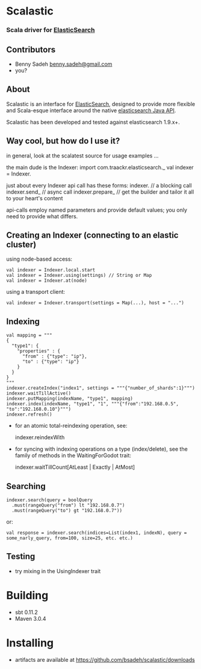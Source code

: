 # Scalastic 
### Scala driver for [ElasticSearch](http://www.elasticsearch.org)

Contributors
---
* Benny Sadeh <benny.sadeh@gmail.com> 
* you?

About
---
Scalastic is an interface for [ElasticSearch](http://www.elasticsearch.org), designed to provide more flexible and Scala-esque interface around the native [elasticsearch Java API](http://www.elasticsearch.org/guide/reference/java-api/).

Scalastic has been developed and tested against elasticsearch 1.9.x+.


Way cool, but how do I use it?
---
in general, look at the scalatest source for usage examples ...

the main dude is the Indexer:
	import com.traackr.elasticsearch._
	val indexer = Indexer.<some creation method>

just about every Indexer api call has these forms:
	indexer.<api-call>			// a blocking call
	indexer.send_<api-call>		// async call
	indexer.prepare_<api-call>	// get the builder and tailor it all to your heart's content

api-calls employ named parameters and provide default values;
you only need to provide what differs.


## Creating an Indexer (connecting to an elastic cluster)
using node-based access:

	val indexer = Indexer.local.start
	val indexer = Indexer.using(settings) // String or Map
	val indexer = Indexer.at(node)

using a transport client:

	val indexer = Indexer.transport(settings = Map(...), host = "...")

## Indexing
    val mapping = """
    {
	  "type1": {
	    "properties" : {
		  "from" : {"type": "ip"},
    	  "to" : {"type": "ip"}		
	    }
	  }
    }
    """
    indexer.createIndex("index1", settings = """{"number_of_shards":1}""")
    indexer.waitTillActive()
    indexer.putMapping(indexName, "type1", mapping)
    indexer.index(indexName, "type1", "1", """{"from":"192.168.0.5", "to":"192.168.0.10"}""")
    indexer.refresh()

* for an atomic total-reindexing operation, see:

	indexer.reindexWith

* for syncing with indexing operations on a type (index/delete), see the family of methods in the WaitingForGodot trait:

	indexer.waitTillCount[AtLeast | Exactly | AtMost]

## Searching
    indexer.search(query = boolQuery
      .must(rangeQuery("from") lt "192.168.0.7")
      .must(rangeQuery("to") gt "192.168.0.7"))
or:

    val response = indexer.search(indices=List(index1, indexN), query = some_narly_query, from=100, size=25, etc. etc.)

## Testing
* try mixing in the UsingIndexer trait

# Building
* sbt 0.11.2
* Maven 3.0.4

# Installing
* artifacts are available at https://github.com/bsadeh/scalastic/downloads 

